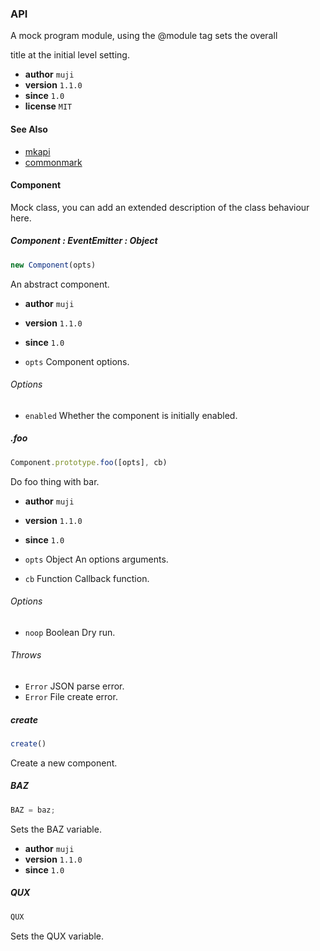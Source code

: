 ### API

A mock program module, using the @module tag sets the overall 
title at the initial level setting.

* **author** `muji`
* **version** `1.1.0`
* **since** `1.0`
* **license** `MIT`

#### See Also

* [mkapi](https://github.com/mkdoc/mkapi "mkapi")
* [commonmark](https://github.com/jgm/commonmark.js "commonmark")

#### Component

Mock class, you can add an extended description of the class behaviour here.

##### Component : EventEmitter : Object

```javascript
new Component(opts)
```

An abstract component.

* **author** `muji`
* **version** `1.1.0`
* **since** `1.0`

* `opts` Component options.

###### Options

* `enabled` Whether the component is initially enabled.

##### .foo

```javascript
Component.prototype.foo([opts], cb)
```

Do foo thing with bar.

* **author** `muji`
* **version** `1.1.0`
* **since** `1.0`

* `opts` Object An options arguments.
* `cb` Function Callback function.

###### Options

* `noop` Boolean Dry run.

###### Throws

* `Error` JSON parse error.
* `Error` File create error.

##### create

```javascript
create()
```

Create a new component.

##### BAZ

```javascript
BAZ = baz;
```

Sets the BAZ variable.

* **author** `muji`
* **version** `1.1.0`
* **since** `1.0`

##### QUX

```javascript
QUX
```

Sets the QUX variable.

